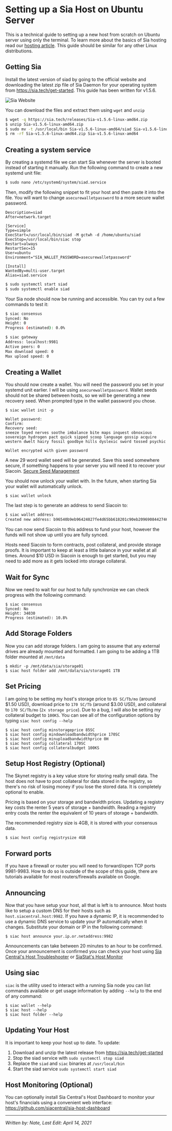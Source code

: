 # Setting up a Sia Host on Ubuntu Server
This is a technical guide to setting up a new host from scratch on Ubuntu server using only the terminal. To learn more about the basics of Sia hosting read our [hosting article](/get-paid-for-storage/introduction-to-hosting.en.html). This guide should be similar for any other Linux distributions.

## Getting Sia
Install the latest version of siad by going to the official website and downloading the latest zip file of Sia Daemon for your operating system from https://sia.tech/get-started. This guide has been written for v1.5.6.

![Sia Website](../../static/assets/hosting/hosting-with-siad/sia-tech-website.png)

You can download the files and extract them using `wget` and `unzip`
```sh
$ wget -q https://sia.tech/releases/Sia-v1.5.6-linux-amd64.zip
$ unzip Sia-v1.5.6-linux-amd64.zip
$ sudo mv -t /usr/local/bin Sia-v1.5.6-linux-amd64/siad Sia-v1.5.6-linux-amd64/siac
$ rm -rf Sia-v1.5.6-linux-amd64.zip Sia-v1.5.6-linux-amd64
```

## Creating a system service
By creating a systemd file we can start Sia whenever the server is booted instead of starting it manually. Run the following command to create a new systemd unit file:
```sh
$ sudo nano /etc/systemd/system/siad.service
```

Then, modify the following snippet to fit your host and then paste it into the file. You will want to change `asecurewalletpassword` to a more secure wallet password.

```
Description=siad
After=network.target

[Service]
Type=simple
ExecStart=/usr/local/bin/siad -M gctwh -d /home/ubuntu/siad
ExecStop=/usr/local/bin/siac stop
Restart=always
RestartSec=15
User=ubuntu 
Environment="SIA_WALLET_PASSWORD=asecurewalletpassword"

[Install]
WantedBy=multi-user.target
Alias=siad.service
```

```sh
$ sudo systemctl start siad
$ sudo systemctl enable siad
```

Your Sia node should now be running and accessible. You can try out a few commands to test it:

```sh
$ siac consensus
Synced: No
Height: 0
Progress (estimated): 0.0%
```

```sh
$ siac gateway
Address: localhost:9981
Active peers: 0
Max download speed: 0
Max upload speed: 0
```

## Creating a Wallet
You should now create a wallet. You will need the password you set in your systemd unit earlier. I will be using `asecurewalletpassword`. Wallet seeds should not be shared between hosts, so we will be generating a new recovery seed. When prompted type in the wallet password you chose. 

```
$ siac wallet init -p 
```
```    
Wallet password: 
Confirm: 
Recovery seed:
sneeze toyed nerves soothe imbalance bite maps inquest obnoxious sovereign hydrogen pact quick sipped scoop language gossip acquire western dwelt hairy fossil goodbye hills dyslexic sword tossed psychic

Wallet encrypted with given password
```

A new 29 word wallet seed will be generated. Save this seed somewhere secure, if something happens to your server you will need it to recover your Siacoin. [Secure Seed Management](/how-does-it-work/sia-guides/seed-management.en.html)

You should now unlock your wallet with. In the future, when starting Sia your wallet will automatically unlock.
```
$ siac wallet unlock
```

The last step is to generate an address to send Siacoin to:
```sh
$ siac wallet address
Created new address: b96540b9eb96424827fe4d65bb618201c90eb2096908442746e6f29553159b4bf70a030f8cf9
```

You can now send Siacoin to this address to fund your host, however the funds will not show up until you are fully synced. 

Hosts need Siacoin to form contracts, post collateral, and provide storage proofs. It is important to keep at least a little balance in your wallet at all times. Around $10 USD in Siacoin is enough to get started, but you may need to add more as it gets locked into storage collateral.

## Wait for Sync
Now we need to wait for our host to fully synchronize we can check progress with the following command:

```
$ siac consensus
Synced: No
Height: 34030
Progress (estimated): 10.8%
```

## Add Storage Folders
Now you can add storage folders. I am going to assume that any external drives are already mounted and formatted. I am going to be adding a 1TB folder mounted at `/mnt/data`

```
$ mkdir -p /mnt/data/sia/storage01
$ siac host folder add /mnt/data/sia/storage01 1TB
```

## Set Pricing
I am going to be setting my host's storage price to `85 SC/Tb/mo` (around $1.50 USD), download price to `170 SC/Tb` (around $3.00 USD), and collateral to `170 SC/Tb/mo` (`2x storage price`). Due to a bug, I will also be setting my collateral budget to `100KS`. You can see all of the configuration options by typing `siac host config --help`

```
$ siac host config minstorageprice 85SC
$ siac host config mindownloadbandwidthprice 170SC
$ siac host config minuploadbandwidthprice 0H
$ siac host config collateral 170SC
$ siac host config collateralbudget 100KS
```

## Setup Host Registry (Optional)
The Skynet registry is a key value store for storing really small data. The host does not have to post collateral for data stored in the registry, so there's no risk of losing money if you lose the stored data. It is completely optional to enable.

Pricing is based on your storage and bandwidth prices. Updating a registry key costs the renter 5 years of storage + bandwidth. Reading a registry entry costs the renter the equivalent of 10 years of storage + bandwidth.

The recommended registry size is 4GB, it is stored with your consensus data.

```
$ siac host config registrysize 4GB
```

## Forward ports
If you have a firewall or router you will need to forward/open TCP ports 9981-9983. How to do so is outside of the scope of this guide, there are tutorials available for most routers/firewalls available on Google.

## Announcing
Now that you have setup your host, all that is left is to announce. Most hosts like to setup a custom DNS for their hosts such as `host.siacentral.host:9982`. If you have a dynamic IP, it is recommended to use a dynamic DNS service to update your IP automatically when it changes. Substitute your domain or IP in the following command:
```
$ siac host announce your.ip.or.netaddress:9982
```

Announcements can take between 20 minutes to an hour to be confirmed. Once your announcement is confirmed you can check your host using 
<a href="https://troubleshoot.siacentral.com" target="_blank" rel="noopener noreferrer">Sia Central's Host Troubleshooter</a> or <a href="https://siastats.info/hosts" target="_blank" rel="noopener noreferrer">SiaStat's Host Monitor</a>

## Using siac
`siac` is the utility used to interact with a running Sia node you can list commands available or get usage information by adding `--help` to the end of any command:
```
$ siac wallet --help
$ siac host --help
$ siac host folder --help
```

## Updating Your Host
It is important to keep your host up to date. To update:
1. Download and unzip the latest release from https://sia.tech/get-started
2. Stop the siad service with `sudo systemctl stop siad`
3. Replace the `siad` and `siac` binaries at `/usr/local/bin`
4. Start the siad service `sudo systemctl start siad`

## Host Monitoring (Optional)
You can optionally install Sia Central's Host Dashboard to monitor your host's financials using a convenient web interface: https://github.com/siacentral/sia-host-dashboard

---
*Written by: Nate, Last Edit: April 14, 2021*